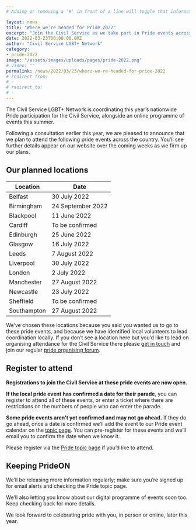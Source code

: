 ```yaml
---
# Adding or removing a '#' in front of a line will toggle that information off and on from being processed. 

layout: news
title: "Where we’re headed for Pride 2022"
excerpt: "Join the Civil Service as we take part in Pride events across the UK. Register now or sign up to the ticket ballots."
date: 2022-03-23T00:00:00.00Z
author: "Civil Service LGBT+ Network"
category: 
- pride-2022
image: "/assets/images/uploads/pages/pride-2022.png"
# video: ""
permalink: /news/2022/03/23/where-we-re-headed-for-pride-2022
# redirect_from: 
# - 
# redirect_to: 
# - 
---
```


The Civil Service LGBT+ Network is coordinating this year’s nationwide Pride participation for the Civil Service, alongside an online programme of events this summer.

Following a consultation earlier this year, we are pleased to announce that we plan to attend the following pride events across the country. You’ll see further details appear on our website over the coming weeks as we firm up our plans. 

## Our planned locations

| Location           	| Date					|
| --------------------|-------------- |
| Belfast 			| 30 July 2022				|
| Birmingham 		| 24 September 2022			|
| Blackpool		| 11 June 2022				|
| Cardiff			| To be confirmed			|
| Edinburgh		| 25 June 2022				|
| Glasgow			| 16 July 2022				|
| Leeds 			| 7 August 2022				|
| Liverpool		| 30 July 2022			|
| London			| 2 July 2022				|
| Manchester 		| 27 August 2022			|
| Newcastle		| 23 July 2022				|
| Sheffield		| To be confirmed			|
| Southampton		| 27 August 2022			|


We’ve chosen these locations because you said you wanted us to go to these pride events, and because we have identified local volunteers to lead coordination locally. If you don’t see a location here but you’d like to lead on organising attendance for the Civil Service there please [get in touch](mailto:marc.fitchett@civilservice.lgbt) and join our regular [pride organising forum](/event/2022/05/09/civil-service-pride-organising-forum).

## Register to attend

**Registrations to join the Civil Service at these pride events are now open.**

**If the local pride event has confirmed a date for their parade**, you can register to attend all of these events, or enter a ticket where there are restrictions on the numbers of people who can enter the parade. 

**Some pride events aren’t yet confirmed and may not go ahead.** If they do go ahead, once a date is confirmed we’ll add the event to our Pride event calendar on the [topic page](/topic/pride). You can pre-register for these events and we’ll email you to confirm the date when we know it.

Please register via the [Pride topic page](/topic/pride) if you’d like to attend. 

## Keeping PrideON

We’ll be releasing more information regularly; make sure you’re signed up for email alerts and checking the Pride topic page.

We’ll also letting you know about our digital programme of events soon too. Keep checking back for more details.

We look forward to celebrating pride with you, in person or online, later this year.
